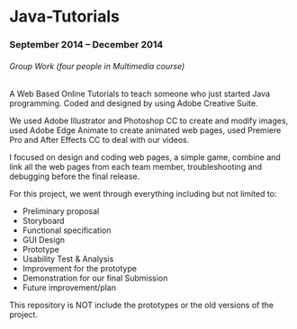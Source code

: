 # Java-Tutorials
### September 2014 – December 2014
###### Group Work (four people in Multimedia course)
A Web Based Online Tutorials to teach someone who just started Java programming. Coded and designed 
by using Adobe Creative Suite.

We used Adobe Illustrator and Photoshop CC to create and modify images,
used Adobe Edge Animate to create animated web pages,
used Premiere Pro and After Effects CC to deal with our videos.

I focused on design and coding web pages, a simple game,
combine and link all the web pages from each team member,
troubleshooting and debugging before the final release.

For this project, we went through everything including but not limited to:

* Preliminary proposal
* Storyboard
* Functional specification
* GUI Design
* Prototype
* Usability Test & Analysis
* Improvement for the prototype
* Demonstration for our final Submission
* Future improvement/plan

This repository is NOT include the prototypes or the old versions of the project.
